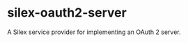silex-oauth2-server
===================

A Silex service provider for implementing an OAuth 2 server.